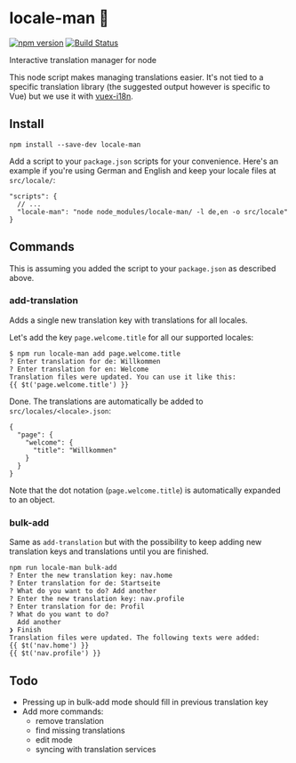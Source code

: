 # locale-man 👮
[![npm version](https://badge.fury.io/js/locale-man.svg)](https://badge.fury.io/js/locale-man)
[![Build Status](https://travis-ci.org/liip-amboss/locale-man.svg?branch=master)](https://travis-ci.org/liip-amboss/locale-man)

Interactive translation manager for node

This node script makes managing translations easier. It's not tied to a specific translation library (the suggested output however is specific to Vue) but we use it with [vuex-i18n](https://github.com/dkfbasel/vuex-i18n).

## Install

```
npm install --save-dev locale-man
```

Add a script to your `package.json` scripts for your convenience. Here's an example if you're using German and English and keep your locale files at `src/locale/`:
```
"scripts": {
  // ...
  "locale-man": "node node_modules/locale-man/ -l de,en -o src/locale"
}
```

## Commands

This is assuming you added the script to your `package.json` as described above.

### add-translation

Adds a single new translation key with translations for all locales.

Let's add the key `page.welcome.title` for all our supported locales:

```
$ npm run locale-man add page.welcome.title
? Enter translation for de: Willkommen
? Enter translation for en: Welcome
Translation files were updated. You can use it like this:
{{ $t('page.welcome.title') }}
```

Done. The translations are automatically be added to `src/locales/<locale>.json`:

```
{
  "page": {
    "welcome": {
      "title": "Willkommen"
    }
  }
}
```

Note that the dot notation (`page.welcome.title`) is automatically expanded to an object.

### bulk-add

Same as `add-translation` but with the possibility to keep adding new translation keys and translations until you are finished.

```
npm run locale-man bulk-add
? Enter the new translation key: nav.home
? Enter translation for de: Startseite
? What do you want to do? Add another
? Enter the new translation key: nav.profile
? Enter translation for de: Profil
? What do you want to do?
  Add another
❯ Finish
Translation files were updated. The following texts were added:
{{ $t('nav.home') }}
{{ $t('nav.profile') }}
```

## Todo

* Pressing up in bulk-add mode should fill in previous translation key
* Add more commands:
  * remove translation
  * find missing translations
  * edit mode
  * syncing with translation services
